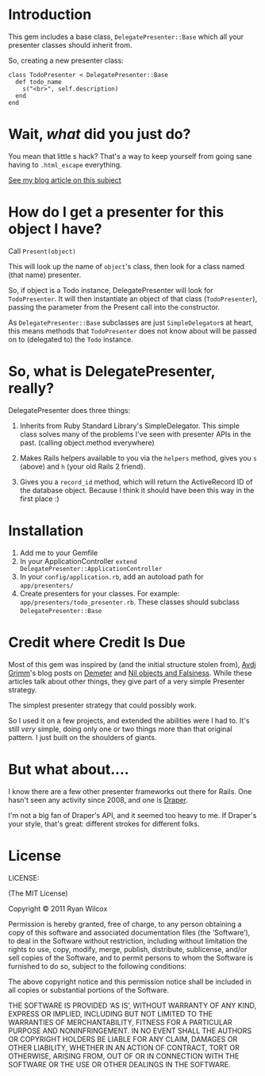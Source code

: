 Introduction
=================================

This gem includes a base class, `DelegatePresenter::Base` which all your presenter classes should inherit from.

So, creating a new presenter class:

	class TodoPresenter < DelegatePresenter::Base
	  def todo_name
	    s("<br>", self.description)
	  end
	end

Wait, *what* did you just do?
=================================

You mean that little s hack? That's a way to keep yourself from going sane having to `.html_escape` everything.

[See my blog article on this subject](http://rwilcox.tumblr.com/post/10546160404/presenter-pattern-rails-3-and-html-safe)

How do I get a presenter for this object I have?
=================================

Call `Present(object)`

This will look up the name of `object`'s class, then look for a class named (that name) presenter.

So, if object is a Todo instance, DelegatePresenter will look for `TodoPresenter`. It will then instantiate an object of that class (`TodoPresenter`), passing the parameter from the Present call into the constructor.

As `DelegatePresenter::Base` subclasses are just `SimpleDelegator`s at heart, this means methods that `TodoPresenter` does not know about will be passed on to (delegated to) the `Todo` instance.

So, what is DelegatePresenter, really?
================================

DelegatePresenter does three things:

  1. Inherits from Ruby Standard Library's SimpleDelegator. This simple class solves many of the problems I've seen with presenter APIs in the past. (calling object.method everywhere)

  2. Makes Rails helpers available to you via the `helpers` method, gives you `s` (above) and `h` (your old Rails 2 friend).

  3. Gives you a `record_id` method, which will return the ActiveRecord ID of the database object. Because I think it should have been this way in the first place :)


Installation
================================

  1. Add me to your Gemfile
  2. In your ApplicationController `extend DelegatePresenter::ApplicationController`
  3. In your `config/application.rb`, add an autoload path for `app/presenters/`
  4. Create presenters for your classes. For example: `app/presenters/todo_presenter.rb`. These classes should subclass `DelegatePresenter::Base`


Credit where Credit Is Due
=================================

Most of this gem was inspired by (and the initial structure stolen from), [Avdi Grimm](avdi.org)'s blog posts on [Demeter](http://avdi.org/devblog/2011/07/05/demeter-its-not-just-a-good-idea-its-the-law/) and [Nil objects and Falsiness](http://avdi.org/devblog/2011/05/30/null-objects-and-falsiness/). While these articles talk about other things, they give part of a very simple Presenter strategy.

The simplest presenter strategy that could possibly work.

So I used it on a few projects, and extended the abilities were I had to. It's still *very* simple, doing only one or two things more than that original pattern. I just built on the shoulders of giants.

But what about....
==============================

I know there are a few other presenter frameworks out there for Rails. One hasn't seen any activity since 2008, and one is [Draper](https://rubygems.org/gems/draper).

I'm not a big fan of Draper's API, and it seemed too heavy to me. If Draper's your style, that's great: different strokes for different folks.


License
==============================

LICENSE:

(The MIT License)

Copyright © 2011 Ryan Wilcox

Permission is hereby granted, free of charge, to any person obtaining a copy of this software and associated documentation files (the ‘Software’), to deal in the Software without restriction, including without limitation the rights to use, copy, modify, merge, publish, distribute, sublicense, and/or sell copies of the Software, and to permit persons to whom the Software is furnished to do so, subject to the following conditions:

The above copyright notice and this permission notice shall be included in all copies or substantial portions of the Software.

THE SOFTWARE IS PROVIDED ‘AS IS’, WITHOUT WARRANTY OF ANY KIND, EXPRESS OR IMPLIED, INCLUDING BUT NOT LIMITED TO THE WARRANTIES OF MERCHANTABILITY, FITNESS FOR A PARTICULAR PURPOSE AND NONINFRINGEMENT. IN NO EVENT SHALL THE AUTHORS OR COPYRIGHT HOLDERS BE LIABLE FOR ANY CLAIM, DAMAGES OR OTHER LIABILITY, WHETHER IN AN ACTION OF CONTRACT, TORT OR OTHERWISE, ARISING FROM, OUT OF OR IN CONNECTION WITH THE SOFTWARE OR THE USE OR OTHER DEALINGS IN THE SOFTWARE.
